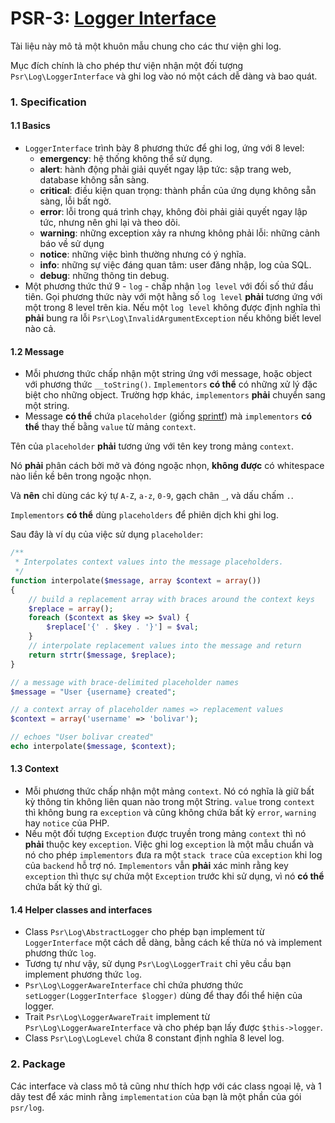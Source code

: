 PSR-3: [Logger Interface](https://github.com/php-fig/log)
=========================================================
Tài liệu này mô tả một khuôn mẫu chung cho các thư viện ghi log.

Mục đích chính là cho phép thư viện nhận một đối tượng `Psr\Log\LoggerInterface` và ghi log vào nó một cách dễ dàng và bao quát.

### 1. Specification
#### 1.1 Basics
* `LoggerInterface` trình bày 8 phương thức để ghi log, ứng với 8 level:
  * **emergency**: hệ thống không thể sử dụng.
  * **alert**: hành động phải giải quyết ngay lập tức: sập trang web, database không sẵn sàng. 
  * **critical**: điều kiện quan trọng: thành phần của ứng dụng không sẵn sàng, lỗi bất ngờ.
  * **error**: lỗi trong quá trình chạy, không đòi phải giải quyết ngay lập tức, nhưng nên ghi lại và theo dõi.
  * **warning**: những exception xảy ra nhưng không phải lỗi: những cảnh báo về sử dụng
  * **notice**: những việc bình thường nhưng có ý nghĩa.
  * **info**: những sự việc đáng quan tâm: user đăng nhập, log của SQL.
  * **debug**: những thông tin debug.
* Một phương thức thứ 9 - `log` - chấp nhận `log level` với đối số thứ đầu tiên.
Gọi phương thức này với một hằng số `log level` **phải** tương ứng với một trong 8 level trên kia.
Nếu một `log level` không được định nghĩa thì **phải** bung ra lỗi `Psr\Log\InvalidArgumentException` nếu không biết level nào cả.

#### 1.2 Message
* Mỗi phương thức chấp nhận một string ứng với message, hoặc object với phương thức `__toString()`.
`Implementors` **có thể** có những xử lý đặc biệt cho những object. Trường hợp khác, `implementors` **phải** chuyển sang một string.
* Message **có thể** chứa `placeholder` (giống [sprintf](http://php.net/manual/en/function.sprintf.php)) mà `implementors` **có thể** thay thế bằng `value` từ mảng `context`.

Tên của `placeholder` **phải** tương ứng với tên key trong mảng `context`.

Nó **phải** phân cách bởi mở và đóng ngoặc nhọn, **không được** có whitespace nào liền kề bên trong ngoặc nhọn.

Và **nên** chỉ dùng các ký tự `A-Z`, `a-z`, `0-9`, gạch chân `_`, và dấu chấm `.`.

`Implementors` **có thể** dùng `placeholders` để phiên dịch khi ghi log.

Sau đây là ví dụ của việc sử dụng `placeholder`:
```php
/**
 * Interpolates context values into the message placeholders.
 */
function interpolate($message, array $context = array())
{
    // build a replacement array with braces around the context keys
    $replace = array();
    foreach ($context as $key => $val) {
        $replace['{' . $key . '}'] = $val;
    }
    // interpolate replacement values into the message and return
    return strtr($message, $replace);
}

// a message with brace-delimited placeholder names
$message = "User {username} created";

// a context array of placeholder names => replacement values
$context = array('username' => 'bolivar');

// echoes "User bolivar created"
echo interpolate($message, $context);
```

#### 1.3 Context
* Mỗi phương thức chấp nhận một mảng `context`. Nó có nghĩa là giữ bất kỳ thông tin không liên quan nào trong một String.
`value` trong `context` thì không bung ra `exception` và cũng không chứa bất kỳ `error`, `warning` hay `notice` của PHP.
* Nếu một đối tượng `Exception` được truyền trong mảng `context` thì nó **phải** thuộc key `exception`.
Việc ghi log `exception` là một mẫu chuẩn và nó cho phép `implementors` đưa ra một `stack trace` của `exception` khi log của `backend` hỗ trợ nó.
`Implementors` vẫn **phải** xác minh rằng key `exception` thì thực sự chứa một `Exception` trước khi sử dụng, vì nó **có thể** chứa bất kỳ thứ gì.

#### 1.4 Helper classes and interfaces
* Class `Psr\Log\AbstractLogger` cho phép bạn implement từ `LoggerInterface` một cách dễ dàng, bằng cách kế thừa nó và implement phương thức `log`.
* Tương tự như vậy, sử dụng `Psr\Log\LoggerTrait` chỉ yêu cầu bạn implement  phương thức `log`.
* `Psr\Log\LoggerAwareInterface` chỉ chứa phương thức `setLogger(LoggerInterface $logger)` dùng để thay đổi thể hiện của logger.
* Trait `Psr\Log\LoggerAwareTrait` implement từ `Psr\Log\LoggerAwareInterface` và cho phép bạn lấy được `$this->logger`.
* Class `Psr\Log\LogLevel` chứa 8 constant định nghĩa 8 level log. 

### 2. Package
Các interface và class mô tả cũng như thích hợp với các class ngoại lệ, và 1 dãy test để xác minh rằng `implementation` của bạn là một phần của gói `psr/log`.
